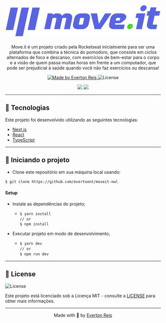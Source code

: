 <h1 align="center">
  <a href="https://github.com/evertoont/moveit-nwl">
    <img alt="Move.it Logo" src="./public/logo-full.svg" />
  </a>
</h1>

<p align="center">Move.it é um projeto criado pela Rocketseat inicialmente para ser uma plataforma que combina a técnica do pomodoro, que consiste em ciclos alternados de foco e descanso, com exercícios de bem-estar para o corpo e a visão de quem passa muitas horas em frente a um computador, que pode ser prejudicial à saúde quando você não faz exercícios ou descansa!</p>

<p align="center">
  <a href="https://github.com/evertoont">
    <img alt="Made by Everton Reis" src="https://img.shields.io/badge/made%20by-Everton%20Reis-blue">
  </a>

  <img alt="License" src="https://img.shields.io/badge/license-MIT-%2304D361?color=blue">
</p>

<!-- Adicionar imagens do proejto -->
<p align="center">
  <img src="https://user-images.githubusercontent.com/55769021/110042404-7e86f300-7d24-11eb-96b1-5c59b8b77ac1.png" width="45%" />
  <img src="https://user-images.githubusercontent.com/55769021/110063476-fca9c080-7d49-11eb-87ea-e0bef3ee3538.png" width="45%" />
</p>

---

## 🧪 Tecnologias

Este projeto foi desenvolvido utilizando as seguintes tecnologias:

- [Next.js](https://nextjs.org/)
- [React](https://reactjs.org)
- [TypeScript](https://www.typescriptlang.org/)

---

## 🚀 Iniciando o projeto

- Clone este repositório em sua máquina local usando:

```bash
$ git clone https://github.com/evertoont/moveit-nwl
```

#### Setup

- Instale as dependências do projeto;
  - ```bash
    $ yarn install
    // or
    $ npm install
    ```
- Executar projeto em modo de desenvolvimento;

  - ```bash
    $ yarn dev
    // or
    $ npm run dev
    ```

---

## 📝 License

<img alt="License" src="https://img.shields.io/badge/license-MIT-%2304D361?color=blue">

Este projeto está licenciado sob a Licença MIT - consulte a [LICENSE](LICENSE) para obter mais informações.

---
<p align="center">Made with 💜 by  <a href="https://www.linkedin.com/in/evertoont/">Everton Reis</a></p>
